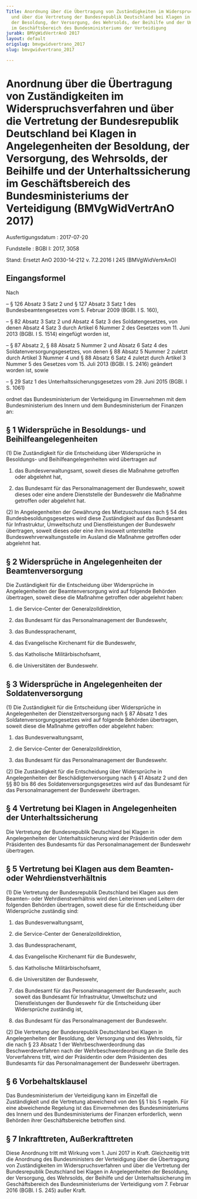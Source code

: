 ```yaml
---
Title: Anordnung über die Übertragung von Zuständigkeiten im Widerspruchsverfahren
  und über die Vertretung der Bundesrepublik Deutschland bei Klagen in Angelegenheiten
  der Besoldung, der Versorgung, des Wehrsolds, der Beihilfe und der Unterhaltssicherung
  im Geschäftsbereich des Bundesministeriums der Verteidigung
jurabk: BMVgWidVertrAnO 2017
layout: default
origslug: bmvgwidvertrano_2017
slug: bmvgwidvertrano_2017

---
```


# Anordnung über die Übertragung von Zuständigkeiten im Widerspruchsverfahren und über die Vertretung der Bundesrepublik Deutschland bei Klagen in Angelegenheiten der Besoldung, der Versorgung, des Wehrsolds, der Beihilfe und der Unterhaltssicherung im Geschäftsbereich des Bundesministeriums der Verteidigung (BMVgWidVertrAnO 2017)

Ausfertigungsdatum
:   2017-07-20

Fundstelle
:   BGBl I: 2017, 3058

Stand: Ersetzt AnO 2030-14-212 v. 7.2.2016 I 245 (BMVgWidVertrAnO)

## Eingangsformel

Nach

–   § 126 Absatz 3 Satz 2 und § 127 Absatz 3 Satz 1 des
    Bundesbeamtengesetzes vom 5. Februar 2009 (BGBl. I S. 160),


–   § 82 Absatz 3 Satz 2 und Absatz 4 Satz 3 des Soldatengesetzes, von
    denen Absatz 4 Satz 3 durch Artikel 6 Nummer 2 des Gesetzes vom 11.
    Juni 2013 (BGBl. I S. 1514) eingefügt worden ist,


–   § 87 Absatz 2, § 88 Absatz 5 Nummer 2 und Absatz 6 Satz 4 des
    Soldatenversorgungsgesetzes, von denen § 88 Absatz 5 Nummer 2 zuletzt
    durch Artikel 3 Nummer 4 und § 88 Absatz 6 Satz 4 zuletzt durch
    Artikel 3 Nummer 5 des Gesetzes vom 15. Juli 2013 (BGBl. I S. 2416)
    geändert worden ist, sowie


–   § 29 Satz 1 des Unterhaltssicherungsgesetzes vom 29. Juni 2015 (BGBl.
    I S. 1061)



ordnet das Bundesministerium der Verteidigung im Einvernehmen mit dem
Bundesministerium des Innern und dem Bundesministerium der Finanzen
an:


## § 1 Widersprüche in Besoldungs- und Beihilfeangelegenheiten

(1) Die Zuständigkeit für die Entscheidung über Widersprüche in
Besoldungs- und Beihilfeangelegenheiten wird übertragen auf

1.  das Bundesverwaltungsamt, soweit dieses die Maßnahme getroffen oder
    abgelehnt hat,


2.  das Bundesamt für das Personalmanagement der Bundeswehr, soweit dieses
    oder eine andere Dienststelle der Bundeswehr die Maßnahme getroffen
    oder abgelehnt hat.




(2) In Angelegenheiten der Gewährung des Mietzuschusses nach § 54 des
Bundesbesoldungsgesetzes wird diese Zuständigkeit auf das Bundesamt
für Infrastruktur, Umweltschutz und Dienstleistungen der Bundeswehr
übertragen, soweit dieses oder eine ihm insoweit unterstellte
Bundeswehrverwaltungsstelle im Ausland die Maßnahme getroffen oder
abgelehnt hat.


## § 2 Widersprüche in Angelegenheiten der Beamtenversorgung

Die Zuständigkeit für die Entscheidung über Widersprüche in
Angelegenheiten der Beamtenversorgung wird auf folgende Behörden
übertragen, soweit diese die Maßnahme getroffen oder abgelehnt haben:

1.  die Service-Center der Generalzolldirektion,


2.  das Bundesamt für das Personalmanagement der Bundeswehr,


3.  das Bundessprachenamt,


4.  das Evangelische Kirchenamt für die Bundeswehr,


5.  das Katholische Militärbischofsamt,


6.  die Universitäten der Bundeswehr.





## § 3 Widersprüche in Angelegenheiten der Soldatenversorgung

(1) Die Zuständigkeit für die Entscheidung über Widersprüche in
Angelegenheiten der Dienstzeitversorgung nach § 87 Absatz 1 des
Soldatenversorgungsgesetzes wird auf folgende Behörden übertragen,
soweit diese die Maßnahme getroffen oder abgelehnt haben:

1.  das Bundesverwaltungsamt,


2.  die Service-Center der Generalzolldirektion,


3.  das Bundesamt für das Personalmanagement der Bundeswehr.




(2) Die Zuständigkeit für die Entscheidung über Widersprüche in
Angelegenheiten der Beschädigtenversorgung nach § 41 Absatz 2 und den
§§ 80 bis 86 des Soldatenversorgungsgesetzes wird auf das Bundesamt
für das Personalmanagement der Bundeswehr übertragen.


## § 4 Vertretung bei Klagen in Angelegenheiten der Unterhaltssicherung

Die Vertretung der Bundesrepublik Deutschland bei Klagen in
Angelegenheiten der Unterhaltssicherung wird der Präsidentin oder dem
Präsidenten des Bundesamts für das Personalmanagement der Bundeswehr
übertragen.


## § 5 Vertretung bei Klagen aus dem Beamten- oder Wehrdienstverhältnis

(1) Die Vertretung der Bundesrepublik Deutschland bei Klagen aus dem
Beamten- oder Wehrdienstverhältnis wird den Leiterinnen und Leitern
der folgenden Behörden übertragen, soweit diese für die Entscheidung
über Widersprüche zuständig sind:

1.  das Bundesverwaltungsamt,


2.  die Service-Center der Generalzolldirektion,


3.  das Bundessprachenamt,


4.  das Evangelische Kirchenamt für die Bundeswehr,


5.  das Katholische Militärbischofsamt,


6.  die Universitäten der Bundeswehr,


7.  das Bundesamt für das Personalmanagement der Bundeswehr, auch soweit
    das Bundesamt für Infrastruktur, Umweltschutz und Dienstleistungen der
    Bundeswehr für die Entscheidung über Widersprüche zuständig ist,


8.  das Bundesamt für das Personalmanagement der Bundeswehr.




(2) Die Vertretung der Bundesrepublik Deutschland bei Klagen in
Angelegenheiten der Besoldung, der Versorgung und des Wehrsolds, für
die nach § 23 Absatz 1 der Wehrbeschwerdeordnung das
Beschwerdeverfahren nach der Wehrbeschwerdeordnung an die Stelle des
Vorverfahrens tritt, wird der Präsidentin oder dem Präsidenten des
Bundesamts für das Personalmanagement der Bundeswehr übertragen.


## § 6 Vorbehaltsklausel

Das Bundesministerium der Verteidigung kann im Einzelfall die
Zuständigkeit und die Vertretung abweichend von den §§ 1 bis 5 regeln.
Für eine abweichende Regelung ist das Einvernehmen des
Bundesministeriums des Innern und des Bundesministeriums der Finanzen
erforderlich, wenn Behörden ihrer Geschäftsbereiche betroffen sind.


## § 7 Inkrafttreten, Außerkrafttreten

Diese Anordnung tritt mit Wirkung vom 1. Juni 2017 in Kraft.
Gleichzeitig tritt die Anordnung des Bundesministers der Verteidigung
über die Übertragung von Zuständigkeiten im Widerspruchsverfahren und
über die Vertretung der Bundesrepublik Deutschland bei Klagen in
Angelegenheiten der Besoldung, der Versorgung, des Wehrsolds, der
Beihilfe und der Unterhaltssicherung im Geschäftsbereich des
Bundesministeriums der Verteidigung vom 7. Februar 2016 (BGBl. I S.
245) außer Kraft.

